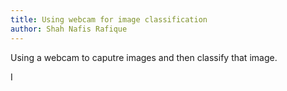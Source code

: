 ```yaml
---
title: Using webcam for image classification
author: Shah Nafis Rafique
---
```


Using a webcam to caputre images and then classify that image.

<!--truncate-->

I